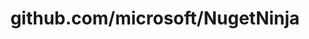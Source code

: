 ---
layout: post
title: github.com/microsoft/NugetNinja
categories: link
tags: [انگلیسی, گیت‌هاب, برنامه‌نویسی]
---